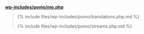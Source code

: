 <p><b><a href="https://developer.wordpress.org/reference/files/wp-includes/pomo/mo.php/">wp-includes/pomo/mo.php</a></b></p>

<blockquote>

{% include files/wp-includes/pomo/translations.php.md %}
 
{% include files/wp-includes/pomo/streams.php.md %}

</blockquote>